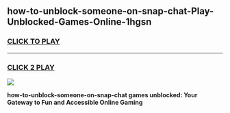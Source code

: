 
## how-to-unblock-someone-on-snap-chat-Play-Unblocked-Games-Online-1hgsn
<h3>
<a href="https://premium76.site?title=how-to-unblock-someone-on-snap-chat&ref=25A">CLICK TO PLAY</a></h3>
<hr>

<h3>
<a href="https://premium76.site?title=how-to-unblock-someone-on-snap-chat&ref=25A">CLICK 2 PLAY</a>
  
</h3>

<a href="https://premium76.site?title=how-to-unblock-someone-on-snap-chat&ref=25A"><img src="https://clearcache.store/games.png"></a>


**how-to-unblock-someone-on-snap-chat games unblocked: Your Gateway to Fun and Accessible Online Gaming**
